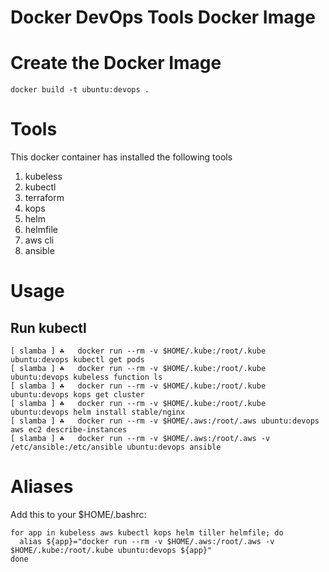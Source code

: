 # Docker DevOps Tools Docker Image

# Create the Docker Image

`docker build -t ubuntu:devops .`

# Tools

This docker container has installed the following tools

1. kubeless
2. kubectl
3. terraform
4. kops
5. helm
6. helmfile
7. aws cli
8. ansible

# Usage

## Run kubectl

```
[ slamba ] ☘   docker run --rm -v $HOME/.kube:/root/.kube ubuntu:devops kubectl get pods
[ slamba ] ☘   docker run --rm -v $HOME/.kube:/root/.kube ubuntu:devops kubeless function ls
[ slamba ] ☘   docker run --rm -v $HOME/.kube:/root/.kube ubuntu:devops kops get cluster
[ slamba ] ☘   docker run --rm -v $HOME/.kube:/root/.kube ubuntu:devops helm install stable/nginx
[ slamba ] ☘   docker run --rm -v $HOME/.aws:/root/.aws ubuntu:devops aws ec2 describe-instances
[ slamba ] ☘   docker run --rm -v $HOME/.aws:/root/.aws -v /etc/ansible:/etc/ansible ubuntu:devops ansible
```

# Aliases

Add this to your $HOME/.bashrc:

```
for app in kubeless aws kubectl kops helm tiller helmfile; do
  alias ${app}="docker run --rm -v $HOME/.aws:/root/.aws -v $HOME/.kube:/root/.kube ubuntu:devops ${app}"
done
```
